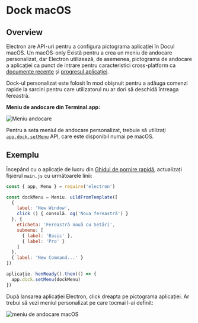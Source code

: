 # Dock macOS

## Overview

Electron are API-uri pentru a configura pictograma aplicației în Docul macOS. Un macOS-only Există pentru a crea un meniu de andocare personalizat, dar Electron utilizează, de asemenea, pictograma de andocare a aplicației ca punct de intrare pentru caracteristici cross-platform ca [documente recente](./recent-documents.md) și [progresul aplicației](./progress-bar.md).

Dock-ul personalizat este folosit în mod obișnuit pentru a adăuga comenzi rapide la sarcini pentru care utilizatorul nu ar dori să deschidă întreaga fereastră.

__Meniu de andocare din Terminal.app:__

![Meniu andocare](https://cloud.githubusercontent.com/assets/639601/5069962/6032658a-6e9c-11e4-9953-aa84006bdfff.png)

Pentru a seta meniul de andocare personalizat, trebuie să utilizaţi [`app.dock.setMenu`](../api/dock.md#docksetmenumenu-macos) API, care este disponibil numai pe macOS.

## Exemplu

Începând cu o aplicație de lucru din [Ghidul de pornire rapidă](quick-start.md), actualizați fișierul `main.js` cu următoarele linii:

```javascript
const { app, Menu } = require('electron')

const dockMenu = Meniu. uildFromTemplate([
  {
    label: 'New Window',
    click () { consolă. og('Noua fereastră') }
  }, {
    eticheta: 'Fereastră nouă cu Setări',
    submenu: [
      { label: 'Basic' },
      { label: 'Pro' }
    ]
  },
  { label: 'New Command...' }
])

aplicație. henReady().then(() => {
  app.dock.setMenu(dockMenu)
})
```

După lansarea aplicației Electron, click dreapta pe pictograma aplicației. Ar trebui să vezi meniul personalizat pe care tocmai l-ai definit:

![meniu de andocare macOS](../images/macos-dock-menu.png)
